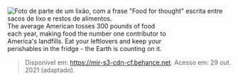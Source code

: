 ![Foto de parte de um lixão, com a frase "Food for thought" escrita entre sacos de lixo e restos de alimentos.](assets/8cf3789a-3cf3-4932-85fe-9e996f8df653.png)\
The average American tosses 300 pounds of food\
each year, making food the number one contributor to\
America's landfills. Eat your leftlovers and keep your\
perishables in the fridge - the Earth is counting on it.

> Disponível em: https://mir-s3-cdn-cf.behance.net. Acesso em: 29 out. 2021 (adaptado).
